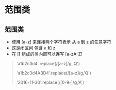 # 范围类

## 范围类

 * 使用 [a-z] 来连接两个字符表示 从 a 到 z 的任意字符
 * 这是闭区间 包含 a 和 z
 * 在 [] 组成的类内部可以连写 [a-zA-Z]

> 'a1b2c3d4'.replace(/[a-z]/g,'Q')
>
> 'a1b2c3d4A3D4'.replace(/[a-z]/g,'Q')
>
> '2016-11-30'.replace(/[0-9-]/g,'A')
